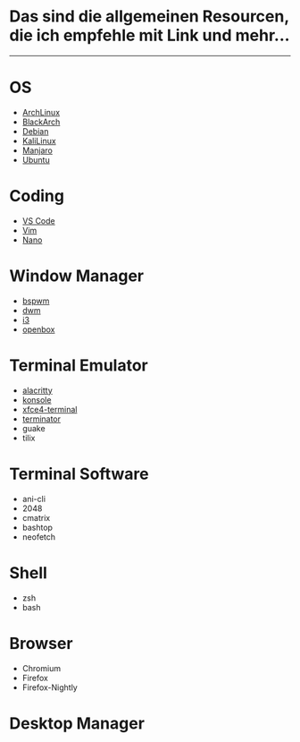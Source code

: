 # Das sind die allgemeinen Resourcen, die ich empfehle mit Link und mehr...
---
# OS

- [ArchLinux](https://archlinux.org/)
- [BlackArch](https://www.blackarch.org/)
- [Debian](https://www.debian.org/)
- [KaliLinux](https://www.kali.org/)
- [Manjaro](https://manjaro.org/)
- [Ubuntu](https://ubuntu.com/)

# Coding

- [VS Code](https://code.visualstudio.com/)
- [Vim](https://www.vim.org/)
- [Nano](https://www.nano-editor.org/)

# Window Manager

- [bspwm](https://github.com/baskerville/bspwm)
- [dwm](http://dwm.suckless.org/)
- [i3](https://i3wm.org/)
- [openbox](http://openbox.org/wiki/Main_Page)

# Terminal Emulator

- [alacritty](https://alacritty.org/)
- [konsole](https://konsole.kde.org/)
- [xfce4-terminal](https://docs.xfce.org/apps/xfce4-terminal/start)
- [terminator](https://gnome-terminator.org/)
- guake
- tilix

# Terminal Software

- ani-cli
- 2048
- cmatrix
- bashtop
- neofetch

# Shell

- zsh
- bash

# Browser

- Chromium
- Firefox
- Firefox-Nightly

# Desktop Manager
